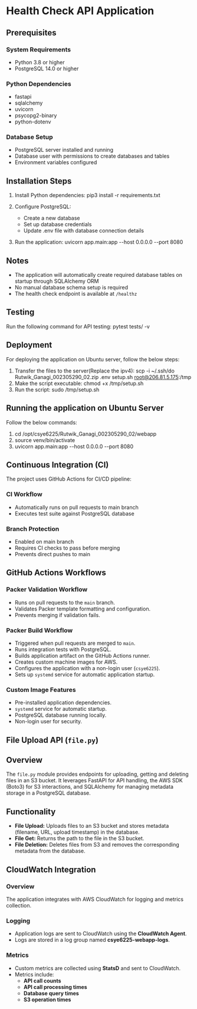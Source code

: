 # Health Check API Application

## Prerequisites

### System Requirements
- Python 3.8 or higher
- PostgreSQL 14.0 or higher

### Python Dependencies
- fastapi
- sqlalchemy
- uvicorn
- psycopg2-binary
- python-dotenv


### Database Setup
- PostgreSQL server installed and running
- Database user with permissions to create databases and tables
- Environment variables configured


## Installation Steps

1. Install Python dependencies:
pip3 install -r requirements.txt

2. Configure PostgreSQL:
   - Create a new database
   - Set up database credentials
   - Update .env file with database connection details

3. Run the application:
uvicorn app.main:app --host 0.0.0.0 --port 8080


## Notes
- The application will automatically create required database tables on startup through SQLAlchemy ORM
- No manual database schema setup is required
- The health check endpoint is available at `/healthz`

## Testing
Run the following command for API testing:
pytest tests/ -v

## Deployment
For deploying the application on Ubuntu server, follow the below steps:
1) Transfer the files to the server(Replace the ipv4):
   scp -i ~/.ssh/do Rutwik_Ganagi_002305290_02.zip .env setup.sh root@206.81.5.175:/tmp
2) Make the script executable:
   chmod +x /tmp/setup.sh   
3) Run the script:
   sudo /tmp/setup.sh

## Running the application on Ubuntu Server
Follow the below commands:
1) cd /opt/csye6225/Rutwik_Ganagi_002305290_02/webapp
2) source venv/bin/activate
3) uvicorn app.main:app --host 0.0.0.0 --port 8080

## Continuous Integration (CI)
The project uses GitHub Actions for CI/CD pipeline:

### CI Workflow
- Automatically runs on pull requests to main branch
- Executes test suite against PostgreSQL database

### Branch Protection
- Enabled on main branch
- Requires CI checks to pass before merging
- Prevents direct pushes to main

## GitHub Actions Workflows

### Packer Validation Workflow
- Runs on pull requests to the `main` branch.
- Validates Packer template formatting and configuration.
- Prevents merging if validation fails.

### Packer Build Workflow
- Triggered when pull requests are merged to `main`.
- Runs integration tests with PostgreSQL.
- Builds application artifact on the GitHub Actions runner.
- Creates custom machine images for AWS.
- Configures the application with a non-login user (`csye6225`).
- Sets up `systemd` service for automatic application startup.

### Custom Image Features
- Pre-installed application dependencies.
- `systemd` service for automatic startup.
- PostgreSQL database running locally.
- Non-login user for security.

## File Upload API (`file.py`)

## Overview

The `file.py` module provides endpoints for uploading, getting and deleting files in an S3 bucket. It leverages FastAPI for API handling, the AWS SDK (Boto3) for S3 interactions, and SQLAlchemy for managing metadata storage in a PostgreSQL database.

## Functionality

- **File Upload:** Uploads files to an S3 bucket and stores metadata (filename, URL, upload timestamp) in the database.
- **File Get:** Returns the path to the file in the S3 bucket. 
- **File Deletion:** Deletes files from S3 and removes the corresponding metadata from the database.

## CloudWatch Integration

### Overview
The application integrates with AWS CloudWatch for logging and metrics collection.

### Logging
- Application logs are sent to CloudWatch using the **CloudWatch Agent**.
- Logs are stored in a log group named **csye6225-webapp-logs**.

### Metrics
- Custom metrics are collected using **StatsD** and sent to CloudWatch.
- Metrics include:
  - **API call counts**
  - **API call processing times**
  - **Database query times**
  - **S3 operation times**

